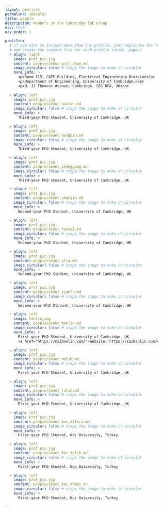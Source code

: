 ```yaml
---
layout: profiles
permalink: /people/
title: people
description: Members of the Cambridge IoE Group
nav: true
nav_order: 1

profiles:
  # if you want to include more than one profile, just replicate the following block
  # and create one content file for each profile inside _pages/
  - align: right
    image: prof_pic.jpg
    content: people/about_prof_akan.md
    image_circular: false # crops the image to make it circular
    more_info: >
      <p>Room 113, CAPE Building, Electrical Engineering Division</p>
      <p>Department of Engineering, University of Cambridge,</p>
      <p>9, JJ Thomson Avenue, Cambridge, CB3 0FA, UK</p>
      
  - align: left
    image: prof_pic.jpg
    content: people/about_haofan.md
    image_circular: false # crops the image to make it circular
    more_info: >
      Third-year PhD Student, University of Cambridge, UK

  - align: left
    image: prof_pic.jpg
    content: people/about_hongbin.md
    image_circular: false # crops the image to make it circular
    more_info: >
      Third-year PhD Student, University of Cambridge, UK

  - align: left
    image: prof_pic.jpg
    content: people/about_zhengyang.md
    image_circular: false # crops the image to make it circular
    more_info: >
      Third-year PhD Student, University of Cambridge, UK

  - align: left
    image: prof_pic.jpg
    content: people/about_shaojie.md
    image_circular: false # crops the image to make it circular
    more_info: >
      Second-year PhD Student, University of Cambridge, UK

  - align: left
    image: prof_pic.jpg
    content: people/about_tansel.md
    image_circular: false # crops the image to make it circular
    more_info: >
      Second-year PhD Student, University of Cambridge, UK

  - align: left
    image: prof_pic.jpg
    content: people/about_slia.md
    image_circular: false # crops the image to make it circular
    more_info: >
      Second-year PhD Student, University of Cambridge, UK

  - align: left
    image: prof_pic.jpg
    content: people/about_tianfu.md
    image_circular: false # crops the image to make it circular
    more_info: >
      Second-year PhD Student, University of Cambridge, UK

  - align: left
    image: hanlin.png
    content: people/about_hanlin.md
    image_circular: false # crops the image to make it circular
    more_info: >
      First-year PhD Student, University of Cambridge, UK
      <a href='https://caihanlin.com/'>Website: https://caihanlin.com/</a>

  - align: left
    image: prof_pic.jpg
    content: people/about_melih.md
    image_circular: false # crops the image to make it circular
    more_info: >
      First-year PhD Student, University of Cambridge, UK

  - align: left
    image: prof_pic.jpg
    content: people/about_fatih.md
    image_circular: false # crops the image to make it circular
    more_info: >
      First-year PhD Student, University of Cambridge, UK

  - align: left
    image: prof_pic.jpg
    content: people/about_koc_dilara.md
    image_circular: false # crops the image to make it circular
    more_info: >
      First-year PhD Student, Koç University, Turkey

  - align: left
    image: prof_pic.jpg
    content: people/about_koc_fatih.md
    image_circular: false # crops the image to make it circular
    more_info: >
      First-year PhD Student, Koç University, Turkey

  - align: left
    image: prof_pic.jpg
    content: people/about_koc_ahmet.md
    image_circular: false # crops the image to make it circular
    more_info: >
      First-year PhD Student, Koç University, Turkey

---
```



<style>
/* 基准：教授头像尺寸（随便改一个数，其他成员自动=3/4） */
:root { --prof-avatar: 220px; }

/* 假设 profiles 布局把每个人渲染为一个 .profile 容器，并在其中放 <img> 头像。*/
.profile:first-of-type img {
  width:  var(--prof-avatar);
  height: var(--prof-avatar);
  object-fit: cover;
}

/* 除教授外的所有成员：3/4 尺寸 */
.profile:not(:first-of-type) img {
  width:  calc(var(--prof-avatar) * 0.75);
  height: calc(var(--prof-avatar) * 0.75);
  object-fit: cover;
}

/* 可选：小屏再缩一点 */
@media (max-width: 576px) {
  .profile:first-of-type img {
    width:  calc(var(--prof-avatar) * 0.85);
    height: calc(var(--prof-avatar) * 0.85);
  }
  .profile:not(:first-of-type) img {
    width:  calc(var(--prof-avatar) * 0.75 * 0.85);
    height: calc(var(--prof-avatar) * 0.75 * 0.85);
  }
}
</style>



